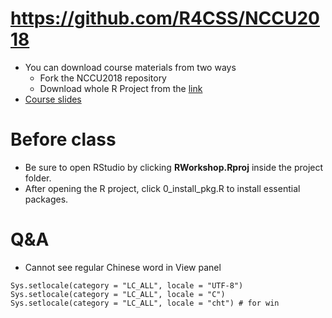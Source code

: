 # https://github.com/R4CSS/NCCU2018

* You can download course materials from two ways
  * Fork the NCCU2018 repository
  * Download whole R Project from the [link](https://www.dropbox.com/sh/ia3p7yg0wpibw4l/AADIOkHe53WzuCHTQzulPhzva?dl=0)
* [Course slides](https://drive.google.com/open?id=1t54qpJ1GmeY_NAoMAXqIYQ9xmjPxZr1u)

# Before class
* Be sure to open RStudio by clicking **RWorkshop.Rproj** inside the project folder.
* After opening the R project, click 0_install_pkg.R to install essential packages.

# Q&A
* Cannot see regular Chinese word in View panel
```
Sys.setlocale(category = "LC_ALL", locale = "UTF-8")
Sys.setlocale(category = "LC_ALL", locale = "C") 
Sys.setlocale(category = "LC_ALL", locale = "cht") # for win
```
